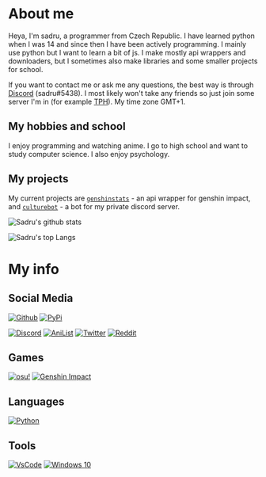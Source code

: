 # About me
Heya, I'm sadru, a programmer from Czech Republic. I have learned python when I was 14 and since then I have been actively programming. I mainly use python but I want to learn a bit of js. I make mostly api wrappers and downloaders, but I sometimes also make libraries and some smaller projects for school.

If you want to contact me or ask me any questions, the best way is through [Discord](https://discord.com/users/454513969265115137) (sadru#5438). I most likely won't take any friends so just join some server I'm in (for example [TPH](https://discord.gg/programming)). My time zone GMT+1.

## My hobbies and school
I enjoy programming and watching anime. I go to high school and want to study computer science. I also enjoy psychology.

## My projects
My current projects are [`genshinstats`](https://github.com/thesadru/genshinstats) - an api wrapper for genshin impact, and [`culturebot`](https://github.com/thesadru/culturebot) - a bot for my private discord server.

![Sadru's github stats](https://github-readme-stats.vercel.app/api?username=thesadru&show_icons=true&theme=radical)

![Sadru's top Langs](https://github-readme-stats.vercel.app/api/top-langs/?username=thesadru&layout=compact&theme=radical)

# My info

## Social Media
[![Github](https://img.shields.io/badge/github-%23333333.svg?&logo=github&style=for-the-badge&logoColor=white)](https://github.com/thesadru)
[![PyPi](https://img.shields.io/badge/pypi-%230478D7.svg?&logo=pypi&style=for-the-badge&logoColor=white)](https://pypi.org/user/sadru)

[![Discord](https://img.shields.io/badge/discord-%237289DA.svg?&logo=discord&style=for-the-badge&logoColor=white)](https://discord.com/users/454513969265115137)
[![AniList](https://img.shields.io/badge/anilist-%23000FFF.svg?&logo=anilist&style=for-the-badge&logoColor=white)](https://anilist.co/user/sadru)
[![Twitter](https://img.shields.io/badge/twitter-%2355ACEE.svg?&logo=twitter&style=for-the-badge&logoColor=white)](https://twitter.com/thesadru)
[![Reddit](https://img.shields.io/badge/reddit-%23FF4500.svg?&logo=reddit&style=for-the-badge&logoColor=white)](https://www.reddit.com/user/the_sadru)
[](https://discord.gg/DPeqMSBGVB)

## Games
[![osu!](https://img.shields.io/badge/osu!-%23ff66aa.svg?&logo=osu!&style=for-the-badge&logoColor=white)](https://osu.ppy.sh/users/16573307)
[![Genshin Impact](https://img.shields.io/badge/Genshin%20Impact-%23555555.svg?&logo=genshin&style=for-the-badge&logoColor=white)](https://www.hoyolab.com/genshin/accountCenter/gameRecord?id=8366222)

## Languages
[![Python](https://img.shields.io/badge/python-3.9-%234B8BBE.svg?&logo=python&style=for-the-badge&logoColor=white)](https://www.python.org/)

## Tools
[![VsCode](https://img.shields.io/badge/VsCode-%230078D7.svg?&logo=vs-code&style=for-the-badge&logoColor=white)](https://code.visualstudio.com/)
[![Windows 10](https://img.shields.io/badge/windows-10-%230078D7.svg?&logo=windows&style=for-the-badge&logoColor=white)](https://www.linux.org/)
